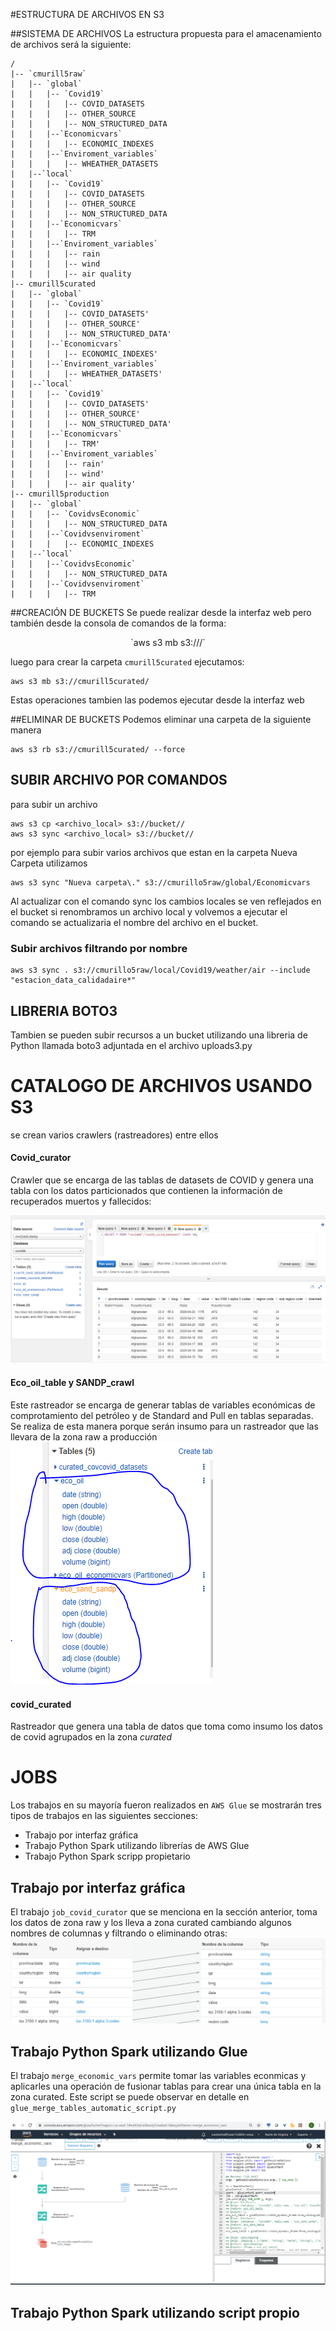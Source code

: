 #ESTRUCTURA DE ARCHIVOS EN S3

##SISTEMA DE ARCHIVOS
La estructura propuesta para el amacenamiento de archivos será la siguiente:
```
/
|-- `cmurill5raw`
|	|-- `global`
|	|	|-- `Covid19`
|	|	|	|-- COVID_DATASETS
|	|	|	|-- OTHER_SOURCE
|	|	|	|-- NON_STRUCTURED_DATA
|	|	|--`Economicvars`
|	|	|	|-- ECONOMIC_INDEXES
|	|	|--`Enviroment_variables`
|	|	|	|-- WHEATHER_DATASETS
|	|--`local`
|	|	|-- `Covid19`
|	|	|	|-- COVID_DATASETS
|	|	|	|-- OTHER_SOURCE
|	|	|	|-- NON_STRUCTURED_DATA
|	|	|--`Economicvars`
|	|	|	|-- TRM
|	|	|--`Enviroment_variables`
|	|	|	|-- rain
|	|	|	|-- wind
|	|	|	|-- air quality
|-- cmurill5curated
|	|-- `global`
|	|	|-- `Covid19`
|	|	|	|-- COVID_DATASETS'
|	|	|	|-- OTHER_SOURCE'
|	|	|	|-- NON_STRUCTURED_DATA'
|	|	|--`Economicvars`
|	|	|	|-- ECONOMIC_INDEXES'
|	|	|--`Enviroment_variables`
|	|	|	|-- WHEATHER_DATASETS'
|	|--`local`
|	|	|-- `Covid19`
|	|	|	|-- COVID_DATASETS'
|	|	|	|-- OTHER_SOURCE'
|	|	|	|-- NON_STRUCTURED_DATA'
|	|	|--`Economicvars`
|	|	|	|-- TRM'
|	|	|--`Enviroment_variables`
|	|	|	|-- rain'
|	|	|	|-- wind'
|	|	|	|-- air quality'
|-- cmurill5production
|	|-- `global`
|	|	|-- `CovidvsEconomic`
|	|	|	|-- NON_STRUCTURED_DATA
|	|	|--`Covidvsenviroment`
|	|	|	|-- ECONOMIC_INDEXES
|	|--`local`
|	|	|--`CovidvsEconomic`
|	|	|	|-- NON_STRUCTURED_DATA
|	|	|--`Covidvsenviroment`
|	|	|	|-- TRM
```

##CREACIÓN DE BUCKETS
Se puede realizar desde la interfaz web pero también desde la consola de comandos de la forma:<br>
<center>`aws s3 mb s3://<nombre_bucket>/<folder>`</center>

luego para crear la carpeta `cmurill5curated` ejecutamos:
```
aws s3 mb s3://cmurill5curated/ 
```
Estas operaciones tambien las podemos ejecutar desde la interfaz web

##ELIMINAR DE BUCKETS
Podemos eliminar una carpeta de la siguiente manera
```
aws s3 rb s3://cmurill5curated/ --force 
```

## SUBIR ARCHIVO POR COMANDOS
para subir un archivo 
```
aws s3 cp <archivo_local> s3://bucket//
aws s3 sync <archivo_local> s3://bucket// 
```

por ejemplo para subir varios archivos que estan en la carpeta Nueva Carpeta utilizamos
```
aws s3 sync "Nueva carpeta\." s3://cmurillo5raw/global/Economicvars
```
Al actualizar con el comando sync los cambios locales se ven reflejados en el bucket si renombramos un archivo local y volvemos a ejecutar el comando se actualizaria el nombre del archivo en el bucket.

### Subir archivos filtrando por nombre
```
aws s3 sync . s3://cmurillo5raw/local/Covid19/weather/air --include "estacion_data_calidadaire*"
```
## LIBRERIA BOTO3
Tambien se pueden subir recursos a un bucket utilizando una libreria de Python llamada boto3
adjuntada en el archivo uploads3.py

# CATALOGO DE ARCHIVOS USANDO S3
se crean varios crawlers (rastreadores) entre ellos
#### Covid_curator
Crawler que se encarga de las tablas de datasets de COVID y genera una tabla con los datos particionados que contienen la información 
de recuperados muertos y fallecidos:

![Covid Table](covid_cases_table.PNG)

####  Eco_oil_table y SANDP_crawl
Este rastreador se encarga de generar tablas de variables económicas de comprotamiento del petróleo y de Standard and Pull en tablas separadas.
Se realiza de esta manera porque serán insumo para un rastreador que las llevara de la zona raw a producción
![Economic raw Tables](economic_tables.PNG)

#### covid_curated

Rastreador que genera una tabla de datos que toma como insumo los datos de covid agrupados en la zona *curated*


# JOBS

Los trabajos en su mayoría fueron realizados en `AWS Glue` se mostrarán tres tipos de trabajos en las siguientes secciones:
- Trabajo por interfaz gráfica
- Trabajo Python Spark utilizando librerías de AWS Glue
- Trabajo Python Spark scripp propietario

## Trabajo por interfaz gráfica
El trabajo `job_covid_curator` que se menciona en la sección anterior, toma los datos de zona raw y los lleva a zona curated
cambiando algunos nombres de columnas y filtrando o eliminando otras:
![covid curator bfore transformation](job_covid_curator.PNG)

## Trabajo Python Spark utilizando Glue
El trabajo `merge_economic_vars` permite tomar las variables econmicas y aplicarles una operación de fusionar tablas para crear una 
única tabla en la zona curated. Este script se puede observar en detalle en `glue_merge_tables_automatic_script.py`

![Script Automático](Glue_auto_script.PNG)

## Trabajo Python Spark utilizando script propio

